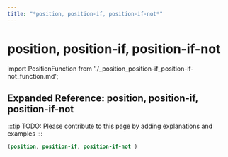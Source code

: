 ```yaml
---
title: "*position, position-if, position-if-not*"
---
```


# position, position-if, position-if-not

import PositionFunction from './_position_position-if_position-if-not_function.md';

<PositionFunction />

## Expanded Reference: position, position-if, position-if-not

:::tip
TODO: Please contribute to this page by adding explanations and examples
:::

```lisp
(position, position-if, position-if-not )
```
